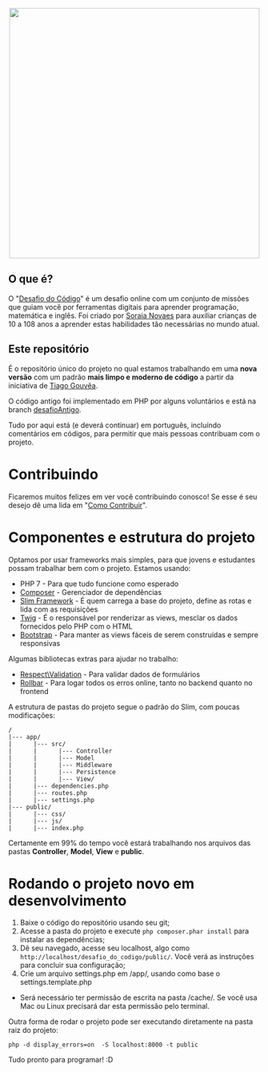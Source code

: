 <p align="center">
  <img width="500" height="500" src="https://desafiodocodigo.com.br/desafio/img/desafiodocodigo-pb.png">
</p>

## O que é?

O "[Desafio do Código](http://desafiodocodigo.com.br)" é um desafio online com um conjunto de missões que guiam você por ferramentas digitais para aprender programação, matemática e inglês. 
Foi criado por [Soraia Novaes](http://professoragoogle.com.br/) para auxiliar crianças de 10 a 108 anos a aprender estas habilidades tão necessárias no mundo atual.

## Este repositório

É o repositório único do projeto no qual estamos trabalhando em uma **nova versão** com um padrão **mais limpo e moderno de código** a partir da iniciativa de [Tiago Gouvêa](http://www.tiagogouvea.com.br). 

O código antigo foi implementado em PHP por alguns voluntários e está na branch [desafioAntigo](/https://github.com/TiagoGouvea/desafio_do_codigo/tree/desafioAntigo). 

Tudo por aqui está (e deverá continuar) em português, incluíndo comentários em códigos, para permitir que mais pessoas contribuam com o projeto.

# Contribuindo

Ficaremos muitos felizes em ver você contribuindo conosco! Se esse é seu desejo dê uma lida em "[Como Contribuir](CONTRIBUTING.md)".

# Componentes e estrutura do projeto

Optamos por usar frameworks mais simples, para que jovens e estudantes possam trabalhar bem com o projeto. Estamos usando: 

* PHP 7 - Para que tudo funcione como esperado
* [Composer](https://getcomposer.org) - Gerenciador de dependências 
* [Slim Framework](https://www.slimframework.com/) - É quem carrega a base do projeto, define as rotas e lida com as requisições
* [Twig](https://twig.symfony.com) - É o responsável por renderizar as views, mesclar os dados fornecidos pelo PHP com o HTML
* [Bootstrap](https://getbootstrap.com/) - Para manter as views fáceis de serem construídas e sempre responsivas

Algumas bibliotecas extras para ajudar no trabalho:
* [Respect\Validation](https://github.com/Respect/Validation) - Para validar dados de formulários
* [Rollbar](https://rollbar.com/) - Para logar todos os erros online, tanto no backend quanto no frontend

A estrutura de pastas do projeto segue o padrão do Slim, com poucas modificações:

```
/
|--- app/
|      |--- src/
|      |      |--- Controller
|      |      |--- Model
|      |      |--- Middleware
|      |      |--- Persistence
|      |      |--- View/
|      |--- dependencies.php
|      |--- routes.php
|      |--- settings.php
|--- public/
|      |--- css/
|      |--- js/
|      |--- index.php
```

Certamente em 99% do tempo você estará trabalhando nos arquivos das pastas **Controller**, **Model**, **View** e **public**. 

# Rodando o projeto novo em desenvolvimento

1. Baixe o código do repositório usando seu git;
1. Acesse a pasta do projeto e execute ``php composer.phar install`` para instalar as dependências;
1. Dê seu navegado, acesse seu localhost, algo como ``http://localhost/desafio_do_codigo/public/``. Você verá as instruções para concluir sua configuração;
1. Crie um arquivo settings.php em /app/, usando como base o settings.template.php

* Será necessário ter permissão de escrita na pasta /cache/. Se você usa Mac ou Linux precisará dar esta permissão pelo terminal.

Outra forma de rodar o projeto pode ser executando diretamente na pasta raiz do projeto:

``` 
php -d display_errors=on  -S localhost:8000 -t public
```

Tudo pronto para programar! :D

